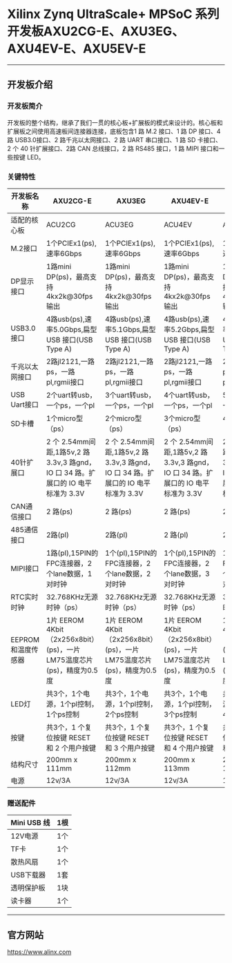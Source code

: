 # Xilinx Zynq UltraScale+ MPSoC 系列开发板AXU2CG-E、AXU3EG、AXU4EV-E、AXU5EV-E  
***
## 开发板介绍
### 开发板简介
开发板的整个结构，继承了我们一贯的核心板+扩展板的模式来设计的。核心板和扩展板之间使用高速板间连接器连接，底板包含1 路 M.2 接口、1 路 DP 接口、4 路 USB3.0接口、2 路千兆以太网接口、2 路 UART 串口接口、1 路 SD 卡接口、2 个 40 针扩展接口、2路 CAN 总线接口，2 路 RS485 接口，1 路 MIPI 接口和一些按键 LED。
### 关键特性

| 开发板名称        | AXU2CG-E                                                      | AXU3EG                                                        | AXU4EV-E                                                      | AXU5EV-E                                                      |
|--------------|---------------------------------------------------------------|---------------------------------------------------------------|---------------------------------------------------------------|---------------------------------------------------------------|
| 适配的核心板       | ACU2CG                                                        | ACU3EG                                                        | ACU4EV                                                        | ACU5EV                                                        |
| M.2接口        | 1个PCIEx1(ps),速率6Gbps                                          | 1个PCIEx1(ps),速率6Gbps                                          | 1个PCIEx1(ps),速率6Gbps                                          | 1个PCIEx1(ps),速率6Gbps                                          |
| DP显示接口       | 1路mini DP(ps)，最高支持4kx2k@30fps输出                               | 1路mini DP(ps)，最高支持4kx2k@30fps输出                               | 1路mini DP(ps)，最高支持4kx2k@30fps输出                               | 1路mini DP(ps)，最高支持4kx2k@30fps输出                               |
| USB3.0接口     | 4路usb(ps),速率5.0Gbps,扁型 USB 接口(USB Type A)                     | 4路usb(ps),速率5.1Gbps,扁型 USB 接口(USB Type A)                     | 4路usb(ps),速率5.2Gbps,扁型 USB 接口(USB Type A)                     | 4路usb(ps),速率5.3Gbps,扁型 USB 接口(USB Type A)                     |
| 千兆以太网接口      | 2路jl2121,一路ps，一路pl,rgmii接口                                    | 2路jl2121,一路ps，一路pl,rgmii接口                                    | 2路jl2121,一路ps，一路pl,rgmii接口                                    | 2路jl2121,一路ps，一路pl,rgmii接口                                    |
| USB Uart接口   | 2个uart转usb，一个ps，一个pl                                          | 3个uart转usb，一个ps，一个pl                                          | 4个uart转usb，一个ps，一个pl                                          | 5个uart转usb，一个ps，一个pl                                          |
| SD卡槽         | 1个micro型（ps）                                                  | 2个micro型（ps）                                                  | 3个micro型（ps）                                                  | 4个micro型（ps）                                                  |
| 40针扩展口       | 2 个 2.54mm间距,1路5v,2 路3.3v,3 路gnd，IO 口 34 路。扩展口的 IO 电平标准为 3.3V | 2 个 2.54mm间距,1路5v,2 路3.3v,3 路gnd，IO 口 34 路。扩展口的 IO 电平标准为 3.3V | 2 个 2.54mm间距,1路5v,2 路3.3v,3 路gnd，IO 口 34 路。扩展口的 IO 电平标准为 3.3V | 2 个 2.54mm间距,1路5v,2 路3.3v,3 路gnd，IO 口 34 路。扩展口的 IO 电平标准为 3.3V |
| CAN通信接口      | 2 路(ps)                                                       | 2 路(ps)                                                       | 2 路(ps)                                                       | 2 路(ps)                                                       |
| 485通信接口      | 2路(pl)                                                        | 2路(pl)                                                        | 2 路(pl)                                                       | 2 路(pl)                                                       |
| MIPI接口       | 1路(pl),15PIN的FPC连接器，2个lane数据，1对时钟                             | 1个(pl),15PIN的FPC连接器，2个lane数据，2对时钟                             | 1个(pl),15PIN的FPC连接器，2个lane数据，3对时钟                             | 1个(pl),15PIN的FPC连接器，2个lane数据，4对时钟                             |
| RTC实时时钟      | 32.768KHz无源时钟（ps）                                             | 32.768KHz无源时钟（ps）                                             | 32.768KHz无源时钟（ps）                                             | 32.768KHz无源时钟（ps）                                             |
| EEPROM和温度传感器 | 1片 EEROM 4Kbit（2x256x8bit）(ps)，一片LM75温度芯片(ps)，精度为0.5度         | 1片 EEROM 4Kbit（2x256x8bit）(ps)，一片LM75温度芯片(ps)，精度为0.5度         | 1片 EEROM 4Kbit（2x256x8bit）(ps)，一片LM75温度芯片(ps)，精度为0.5度         | 1片 EEROM 4Kbit（2x256x8bit）(ps)，一片LM75温度芯片(ps)，精度为0.5度         |
| LED灯         | 共3个，1个电源，1个pl控制，1个ps控制                                        | 共3个，1个电源，1个pl控制，2个ps控制                                        | 共3个，1个电源，1个pl控制，3个ps控制                                        | 共3个，1个电源，1个pl控制，4个ps控制                                        |
| 按键           | 共3个，1 个复位按键 RESET 和 2 个用户按键                                   | 共3个，1 个复位按键 RESET 和 3 个用户按键                                   | 共3个，1 个复位按键 RESET 和 4 个用户按键                                   | 共3个，1 个复位按键 RESET 和 5 个用户按键                                   |
| 结构尺寸         | 200mm x 111mm                                                 | 200mm x 112mm                                                 | 200mm x 113mm                                                 | 200mm x 114mm                                                 |
| 电源           | 12v/3A                                                        | 12v/3A                                                        | 12v/3A                                                        | 12v/3A                                                        |


### 赠送配件

| Mini USB 线 | 1根 |
|------------|----|
| 12V电源      | 1个 |
| TF卡        | 1个 |
| 散热风扇       | 1个 |
| USB下载器     | 1套 |
| 透明保护板      | 1块 |
| 读卡器        | 1个 |

***
## 官方网站

https://www.alinx.com